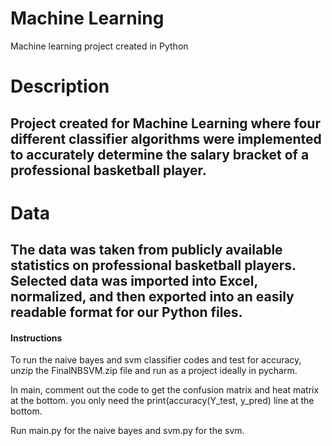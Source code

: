 # Machine Learning
 Machine learning project created in Python
 
# Description

## Project created for Machine Learning where four different classifier algorithms were implemented to accurately determine the salary bracket of a professional basketball player.

# Data

## The data was taken from publicly available statistics on professional basketball players. Selected data was imported into Excel, normalized, and then exported into an easily readable format for our Python files.

#### Instructions
To run the naive bayes and svm classifier codes and test for accuracy, 
unzip the FinalNBSVM.zip file and run as a project ideally in pycharm.

In main, comment out the code to get the confusion matrix and heat matrix at the bottom.
you only need the print(accuracy(Y_test, y_pred) line at the bottom.

Run main.py for the naive bayes and svm.py for the svm.
